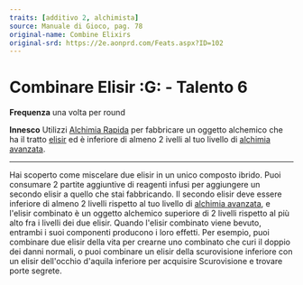 ```yaml
---
traits: [additivo 2, alchimista]
source: Manuale di Gioco, pag. 78
original-name: Combine Elixirs
original-srd: https://2e.aonprd.com/Feats.aspx?ID=102
---
```


# Combinare Elisir :G: - Talento 6

**Frequenza** una volta per round

**Innesco** Utilizzi [Alchimia Rapida](/azioni/classe/alchimia-rapida) per
fabbricare un oggetto alchemico che ha il tratto [elisir](/tratti/elisir) ed è
inferiore di almeno 2 ivelli al tuo livello di
[alchimia avanzata](/classi/alchimista#alchimia-avanzata).

---

Hai scoperto come miscelare due elisir in un unico composto ibrido. Puoi
consumare 2 partite aggiuntive di reagenti infusi per aggiungere un secondo
elisir a quello che stai fabbricando. Il secondo elisir deve essere inferiore di
almeno 2 livelli rispetto al tuo livello di
[alchimia avanzata](/classi/alchimista#alchimia-avanzata), e l'elisir combinato
è un oggetto alchemico superiore di 2 livelli rispetto al più alto fra i livelli
dei due elisir. Quando l'elisir combinato viene bevuto, entrambi i suoi
componenti producono i loro effetti. Per esempio, puoi combinare due elisir
della vita per crearne uno combinato che curi il doppio dei danni normali, o
puoi combinare un elisir della scurovisione inferiore con un elisir dell'occhio
d'aquila inferiore per acquisire Scurovisione e trovare porte segrete.
